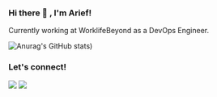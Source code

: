 ### Hi there 👋 , I'm Arief!
Currently working at WorklifeBeyond as a DevOps Engineer.

![Anurag's GitHub stats](https://github-readme-stats.vercel.app/api?username=armansaa&hide=prs&count_private=true&show_icons=true&theme=radical))


### Let's connect!
<p>
    <a href="https://www.linkedin.com/in/armansaa" target="blank"><img src="https://img.shields.io/badge/Arief_R-30302f?style=flat&logo=linkedin" /></a>
    <a href="https://medium.com/@armansaa" target="blank"><img src="https://img.shields.io/badge/Arief_R-30302f?style=flat&logo=medium" /></a>
</p>
<!--
**armansaa/armansaa** is a ✨ _special_ ✨ repository because its `README.md` (this file) appears on your GitHub profile.

Here are some ideas to get you started:

- 🔭 I’m currently working on WorklifeBeyond
- 🌱 I’m currently learning ...
- 👯 I’m looking to collaborate on ...
- 🤔 I’m looking for help with ...
- 💬 Ask me about ...
- 📫 How to reach me: ...
- 😄 Pronouns: ...
- ⚡ Fun fact: ...
-->
